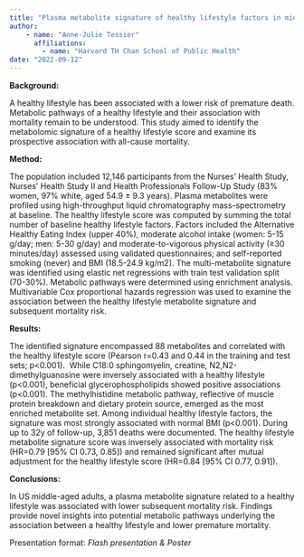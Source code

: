 ```yaml
---
title: "Plasma metabolite signature of healthy lifestyle factors in midlife in relation to all-cause mortality"
author: 
    - name: "Anne-Julie Tessier"
      affiliations: 
        - name: "Harvard TH Chan School of Public Health"
date: "2022-09-12"
---
```


**Background:**

A healthy lifestyle has been associated with a lower risk of premature
death. Metabolic pathways of a healthy lifestyle and their association
with mortality remain to be understood. This study aimed to identify the
metabolomic signature of a healthy lifestyle score and examine its
prospective association with all-cause mortality.

**Method:**

The population included 12,146 participants from the Nurses’ Health
Study, Nurses’ Health Study II and Health Professionals Follow-Up Study
(83% women, 97% white, aged 54.9 ± 9.3 years). Plasma metabolites were
profiled using high-throughput liquid chromatography mass-spectrometry
at baseline. The healthy lifestyle score was computed by summing the
total number of baseline healthy lifestyle factors. Factors included the
Alternative Healthy Eating Index (upper 40%), moderate alcohol intake
(women: 5-15 g/day; men: 5-30 g/day) and moderate-to-vigorous physical
activity (≥30 minutes/day) assessed using validated questionnaires; and
self-reported smoking (never) and BMI (18.5-24.9 kg/m2). The
multi-metabolite signature was identified using elastic net regressions
with train test validation split (70-30%). Metabolic pathways were
determined using enrichment analysis. Multivariable Cox proportional
hazards regression was used to examine the association between the
healthy lifestyle metabolite signature and subsequent mortality risk.

**Results:**

The identified signature encompassed 88 metabolites and correlated with
the healthy lifestyle score (Pearson r=0.43 and 0.44 in the training and
test sets; p&lt;0.001).  While C18:0 sphingomyelin, creatine,
N2,N2-dimethylguanosine were inversely associated with a healthy
lifestyle (p&lt;0.001), beneficial glycerophospholipids showed positive
associations (p&lt;0.001). The methylhistidine metabolic pathway,
reflective of muscle protein breakdown and dietary protein source,
emerged as the most enriched metabolite set. Among individual healthy
lifestyle factors, the signature was most strongly associated with
normal BMI (p&lt;0.001). During up to 32y of follow-up, 3,851 deaths
were documented. The healthy lifestyle metabolite signature score was
inversely associated with mortality risk (HR=0.79 \[95% CI 0.73, 0.85\])
and remained significant after mutual adjustment for the healthy
lifestyle score (HR=0.84 \[95% CI 0.77, 0.91\]).

**Conclusions:**

In US middle-aged adults, a plasma metabolite signature related to a
healthy lifestyle was associated with lower subsequent mortality risk.
Findings provide novel insights into potential metabolic pathways
underlying the association between a healthy lifestyle and lower
premature mortality.

Presentation format: *Flash presentation & Poster*
